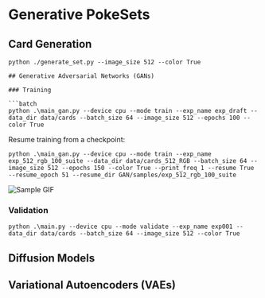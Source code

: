 # Generative PokeSets

## Card Generation

```batch
python ./generate_set.py --image_size 512 --color True

## Generative Adversarial Networks (GANs) 

### Training

```batch
python .\main_gan.py --device cpu --mode train --exp_name exp_draft --data_dir data/cards --batch_size 64 --image_size 512 --epochs 100 --color True
```

Resume training from a checkpoint:

```batch
python .\main_gan.py --device cpu --mode train --exp_name exp_512_rgb_100_suite --data_dir data/cards_512_RGB --batch_size 64 --image_size 512 --epochs 150 --color True --print_freq 1 --resume True --resume_epoch 51 --resume_dir GAN/samples/exp_512_rgb_100_suite
```

![Sample GIF](https://github.com/aristo6253/generative-pokeset/GAN/exp_64_rgb_250.gif)

### Validation

```batch
python .\main.py --device cpu --mode validate --exp_name exp001 --data_dir data/cards --batch_size 64 --image_size 512 --color True
```

## Diffusion Models

## Variational Autoencoders (VAEs)
